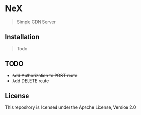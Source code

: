 # NeX

> Simple CDN Server

## Installation

> Todo

## TODO

- ~~Add Authorization to POST route~~
- Add DELETE route

## License

This repository is licensed under the Apache License, Version 2.0
